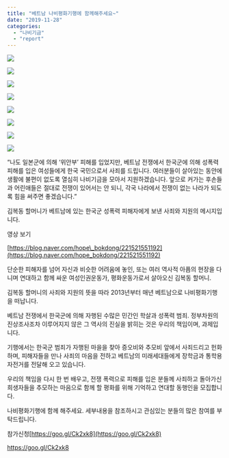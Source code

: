 ```yaml
---
title: "베트남 나비평화기행에 함께해주세요~"
date: "2019-11-28"
categories: 
  - "나비기금"
  - "report"
---
```


![](http://womenandwar.net/kr/wp-content/uploads/2019/11/77025204_809489182818234_7540842925341540352_n.jpg)

![](http://womenandwar.net/kr/wp-content/uploads/2019/11/77041944_809489229484896_2494637479349452800_n.jpg)

![](http://womenandwar.net/kr/wp-content/uploads/2019/11/73240687_809489269484892_6898864826349518848_n.jpg)

![](http://womenandwar.net/kr/wp-content/uploads/2019/11/77351410_809489296151556_5105517342327046144_n.jpg)

![](http://womenandwar.net/kr/wp-content/uploads/2019/11/73399786_809489362818216_6002879397944623104_n.jpg)

![](http://womenandwar.net/kr/wp-content/uploads/2019/11/78072342_809489409484878_8522445443005677568_n.jpg)

![](http://womenandwar.net/kr/wp-content/uploads/2019/11/78109785_809489436151542_1528170572465307648_n.jpg)

![](http://womenandwar.net/kr/wp-content/uploads/2019/11/나비기금웹자보-375x1024.jpg)

“나도 일본군에 의해 ‘위안부’ 피해를 입었지만, 베트남 전쟁에서 한국군에 의해 성폭력 피해를 입은 여성들에게 한국 국민으로서 사죄를 드립니다. 여러분들이 살아있는 동안에 생활에 불편이 없도록 열심히 나비기금을 모아서 지원하겠습니다. 앞으로 커가는 후손들과 어린애들은 절대로 전쟁이 있어서는 안 되니, 각국 나라에서 전쟁이 없는 나라가 되도록 힘을 써주면 좋겠습니다.”

김복동 할머니가 베트남에 있는 한국군 성폭력 피해자에게 보낸 사죄와 지원의 메시지입니다.

영상 보기

[https://blog.naver.com/hope\_bokdong/221521551192](https://blog.naver.com/hope_bokdong/221521551192)

단순한 피해자를 넘어 자신과 비슷한 어려움에 놓인, 또는 여러 역사적 아픔의 현장을 다니며 연대하고 함께 싸운 여성인권운동가, 평화운동가로서 살아오신 김복동 할머니.

김복동 할머니의 사죄와 지원의 뜻을 따라 2013년부터 매년 베트남으로 나비평화기행을 떠납니다.

베트남 전쟁에서 한국군에 의해 자행된 수많은 민간인 학살과 성폭력 범죄. 정부차원의 진상조사조차 이루어지지 않은 그 역사의 진실을 밝히는 것은 우리의 책임이며, 과제입니다.

기행에서는 한국군 범죄가 자행된 마을을 찾아 증오비와 추모비 앞에서 사죄드리고 헌화하며, 피해자들을 만나 사죄의 마음을 전하고 베트남의 미래세대들에게 장학금과 통학용 자전거를 전달해 오고 있습니다.

우리의 책임을 다시 한 번 배우고, 전쟁 폭력으로 피해를 입은 분들께 사죄하고 돌아가신 희생자들을 추모하는 마음으로 함께 할 평화를 위해 기억하고 연대할 동행인을 모집합니다.

나비평화기행에 함께 해주세요. 세부내용을 참조하시고 관심있는 분들의 많은 참여를 부탁드립니다.

참가신청[https://goo.gl/Ck2xk8](https://goo.gl/Ck2xk8)

https://goo.gl/Ck2xk8
